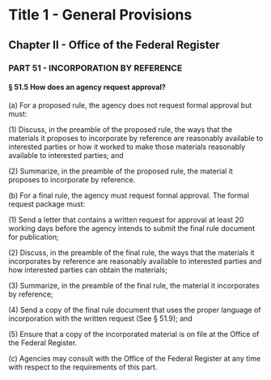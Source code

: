 
# Title 1 - General Provisions
## Chapter II - Office of the Federal Register
### PART 51 - INCORPORATION BY REFERENCE
#### § 51.5 How does an agency request approval?

(a) For a proposed rule, the agency does not request formal approval but must:

(1) Discuss, in the preamble of the proposed rule, the ways that the materials it proposes to incorporate by reference are reasonably available to interested parties or how it worked to make those materials reasonably available to interested parties; and

(2) Summarize, in the preamble of the proposed rule, the material it proposes to incorporate by reference.

(b) For a final rule, the agency must request formal approval. The formal request package must:

(1) Send a letter that contains a written request for approval at least 20 working days before the agency intends to submit the final rule document for publication;

(2) Discuss, in the preamble of the final rule, the ways that the materials it incorporates by reference are reasonably available to interested parties and how interested parties can obtain the materials;

(3) Summarize, in the preamble of the final rule, the material it incorporates by reference;

(4) Send a copy of the final rule document that uses the proper language of incorporation with the written request (See § 51.9); and

(5) Ensure that a copy of the incorporated material is on file at the Office of the Federal Register.

(c) Agencies may consult with the Office of the Federal Register at any time with respect to the requirements of this part.
